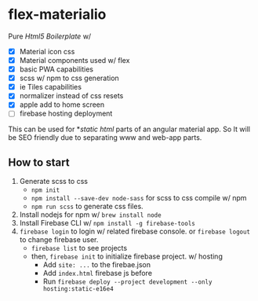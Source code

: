 # flex-materialio

Pure *Html5 Boilerplate* w/ 
- [x] Material icon css
- [x] Material components used w/ flex
- [x] basic PWA capabilities
- [x] scss w/ npm to css generation
- [x] ie Tiles capabilities
- [x] normalizer instead of css resets
- [x] apple add to home screen
- [ ] firebase hosting deployment

This can be used for **static html* parts of an angular material app. So It will be SEO friendly due to separating www and web-app parts.

## How to start

1. Generate scss to css
    - `npm init`
    - `npm install --save-dev node-sass` for scss to css compile w/ npm
    - `npm run scss` to generate css files.
2. Install nodejs for npm w/ `brew install node`
3. Install Firebase CLI w/ `npm install -g firebase-tools`
4. `firebase login` to login w/ related firebase console. or `firebase logout` to change firebase user.
    - `firebase list` to see projects
    - then, `firebase init` to initialize firebase project. w/ hosting
        - Add `site: ...` to the firebae.json
        - Add `index.html` firebase js before </body>
        - Run `firebase deploy --project development --only hosting:static-e16e4`